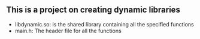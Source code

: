 ## This is a project on creating dynamic libraries
* libdynamic.so: is the shared library containing all the specified functions
* main.h: The header file for all the functions